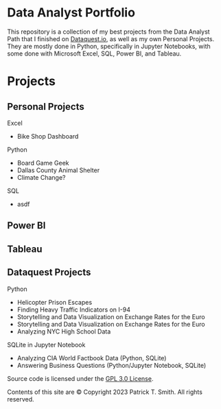 # Data Analyst Portfolio

This repository is a collection of my best projects from the Data Analyst Path that I finished on [Dataquest.io](https://app.dataquest.io/verify_cert/L851G8R495K0I52XGW5S/), as well as my own Personal Projects.  They are mostly done in Python, specifically in Jupyter Notebooks, with some done with Microsoft Excel, SQL, Power BI, and Tableau. 


# Projects

## Personal Projects

Excel 
- Bike Shop Dashboard

Python
- Board Game Geek
- Dallas County Animal Shelter
- Climate Change?

SQL
- asdf

Power BI
- 

Tableau
- 

## Dataquest Projects
Python
- Helicopter Prison Escapes
- Finding Heavy Traffic Indicators on I-94
- Storytelling and Data Visualization on Exchange Rates for the Euro
- Storytelling and Data Visualization on Exchange Rates for the Euro
- Analyzing NYC High School Data

SQLite in Jupyter Notebook 
- Analyzing CIA World Factbook Data (Python, SQLite)
- Answering Business Questions (Python/Jupyter Notebook, SQLite)


Source code is licensed under the [GPL 3.0 License](https://www.gnu.org/licenses/gpl-3.0.en.html).

Contents of this site are © Copyright 2023 Patrick T. Smith. All rights reserved.